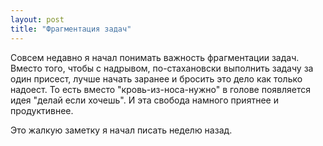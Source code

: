 ```yaml
---
layout: post
title: "Фрагментация задач"
---
```

Совсем недавно я начал понимать важность фрагментации задач. Вместо того, чтобы с надрывом, по-стахановски выполнить задачу за один присест, лучше начать заранее и бросить это дело как только надоест. То есть вместо "кровь-из-носа-нужно" в голове появляется идея "делай если хочешь". И эта свобода намного приятнее и продуктивнее.

Это жалкую заметку я начал писать неделю назад.
